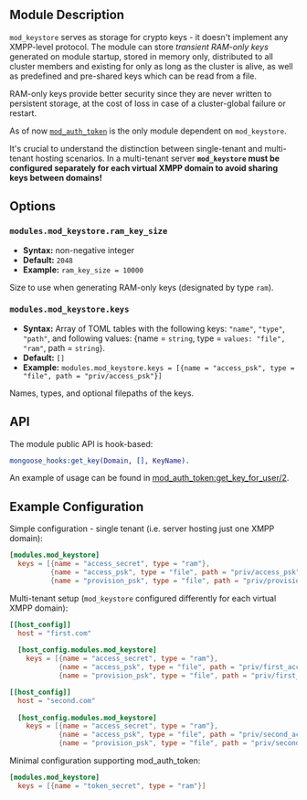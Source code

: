 ## Module Description

`mod_keystore` serves as storage for crypto keys - it doesn't implement
any XMPP-level protocol.
The module can store _transient RAM-only keys_ generated on module
startup, stored in memory only, distributed to all cluster members
and existing for only as long as the cluster is alive, as well as predefined
and pre-shared keys which can be read from a file.

RAM-only keys provide better security since they are never written to persistent
storage, at the cost of loss in case of a cluster-global failure or restart.

As of now [`mod_auth_token`](mod_auth_token.md) is the only module
dependent on `mod_keystore`.

It's crucial to understand the distinction between single-tenant and
multi-tenant hosting scenarios.
In a multi-tenant server **`mod_keystore` must be configured separately
for each virtual XMPP domain to avoid sharing keys between domains!**

## Options

### `modules.mod_keystore.ram_key_size`
* **Syntax:** non-negative integer
* **Default:** `2048`
* **Example:** `ram_key_size = 10000`

Size to use when generating RAM-only keys (designated by type `ram`).

### `modules.mod_keystore.keys`
* **Syntax:** Array of TOML tables with the following keys: `"name"`, `"type"`, `"path"`, and following values: {name = `string`, type = `values: "file", "ram"`, path = `string`}.
* **Default:** `[]`
* **Example:** `modules.mod_keystore.keys = [{name = "access_psk", type = "file", path = "priv/access_psk"}]`

Names, types, and optional filepaths of the keys.

## API

The module public API is hook-based:

```erlang
mongoose_hooks:get_key(Domain, [], KeyName).
```

An example of usage can be found in [mod_auth_token:get_key_for_user/2](https://github.com/esl/MongooseIM/blob/4.0.0/src/mod_auth_token.erl#L393).

## Example Configuration

Simple configuration - single tenant (i.e. server hosting just one XMPP domain):

```toml
[modules.mod_keystore]
  keys = [{name = "access_secret", type = "ram"},
          {name = "access_psk", type = "file", path = "priv/access_psk"},
          {name = "provision_psk", type = "file", path = "priv/provision_psk"}]
```

Multi-tenant setup (`mod_keystore` configured differently
for each virtual XMPP domain):

```toml
[[host_config]]
  host = "first.com"
  
  [host_config.modules.mod_keystore]
    keys = [{name = "access_secret", type = "ram"},
            {name = "access_psk", type = "file", path = "priv/first_access_psk"},
            {name = "provision_psk", type = "file", path = "priv/first_provision_psk"}]

[[host_config]]
  host = "second.com"
  
  [host_config.modules.mod_keystore]
    keys = [{name = "access_secret", type = "ram"},
            {name = "access_psk", type = "file", path = "priv/second_access_psk"},
            {name = "provision_psk", type = "file", path = "priv/second_provision_psk"}]
```

Minimal configuration supporting mod_auth_token:

```toml
[modules.mod_keystore]
  keys = [{name = "token_secret", type = "ram"}]
```
